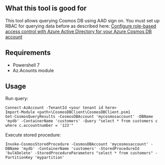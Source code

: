 ## What this tool is good for

This tool allows querying Cosmos DB using AAD sign on. You must set up RBAC for querying data before as described here:
[Configure role-based access control with Azure Active Directory for your Azure Cosmos DB account](https://learn.microsoft.com/en-us/azure/cosmos-db/how-to-setup-rbac)

## Requirements

- Powershell 7
- Az.Acounts module

## Usage

Run query:

```
Connect-AzAccount -TenantId <your tenant id here>
Import-Module <path>\CosmosDBClient\CosmosDBClient.psm1
Get-CosmosQueryResults -CosmosDBAccount 'mycosmosaccount' -DBName 'mydb' -ContainerName 'customers' -Query "select * from customers c where c.accountnumber = '123'"
```

Execute stored procedure:

```
Invoke-CosmosStoredProcedure -CosmosDBAccount 'mycosmosaccount' -DBName 'mydb' -ContainerName 'customers' -StoredProcedureId 'bulkDelete' -StoredProcedureParameters "select * from customers" -PartitionKey 'mypartition'
```
